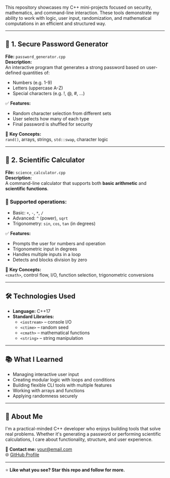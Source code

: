 
This repository showcases my C++ mini-projects focused on security, mathematics, and command-line interaction. These tools demonstrate my ability to work with logic, user input, randomization, and mathematical computations in an efficient and structured way.

---

## 🔐 1. Secure Password Generator

**File:** `password_generator.cpp`  
**Description:**  
An interactive program that generates a strong password based on user-defined quantities of:
- Numbers (e.g. 1-9)
- Letters (uppercase A-Z)
- Special characters (e.g. !, @, #, ...)

✅ **Features:**
- Random character selection from different sets
- User selects how many of each type
- Final password is shuffled for security

🧰 **Key Concepts:**  
`rand()`, arrays, strings, `std::swap`, character logic

---

## 🧮 2. Scientific Calculator

**File:** `science_calculator.cpp`  
**Description:**  
A command-line calculator that supports both **basic arithmetic** and **scientific functions**.

### 🧠 Supported operations:
- Basic: `+`, `-`, `*`, `/`
- Advanced: `^` (power), `sqrt`
- Trigonometry: `sin`, `cos`, `tan` (in degrees)

✅ **Features:**
- Prompts the user for numbers and operation
- Trigonometric input in degrees
- Handles multiple inputs in a loop
- Detects and blocks division by zero

🧰 **Key Concepts:**  
`<cmath>`, control flow, I/O, function selection, trigonometric conversions

---

## 🛠️ Technologies Used

- **Language:** C++17
- **Standard Libraries:**
  - `<iostream>` – console I/O
  - `<ctime>` – random seed
  - `<cmath>` – mathematical functions
  - `<string>` – string manipulation

---

## 📚 What I Learned

- Managing interactive user input
- Creating modular logic with loops and conditions
- Building flexible CLI tools with multiple features
- Working with arrays and functions
- Applying randomness securely

---

## 💼 About Me

I'm a practical-minded C++ developer who enjoys building tools that solve real problems. Whether it's generating a password or performing scientific calculations, I care about functionality, structure, and user experience.

📧 **Contact me:** [your@email.com](mailto:your@email.com)  
🌐 [GitHub Profile](https://github.com/moketiger)

---

⭐ **Like what you see? Star this repo and follow for more.**

